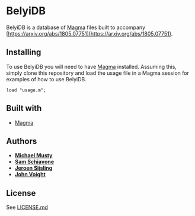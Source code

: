 # BelyiDB

BelyiDB is a database of [Magma](http://magma.maths.usyd.edu.au/magma/) files built to accompany [https://arxiv.org/abs/1805.07751](https://arxiv.org/abs/1805.07751).

## Installing

To use BelyiDB you will need to have
[Magma](http://magma.maths.usyd.edu.au/magma/) installed. Assuming this, simply
clone this repository and load the usage file in a Magma session for examples of
how to use BelyiDB.

```
load "usage.m";
```

## Built with

* [Magma](http://magma.maths.usyd.edu.au/magma/)

## Authors

* **[Michael Musty](https://github.com/michaelmusty)**
* **[Sam Schiavone](https://github.com/SamSchiavone)**
* **[Jeroen Sijsling](https://github.com/JRSijsling)**
* **[John Voight](https://github.com/jvoight)**

## License

See [LICENSE.md](LICENSE.md)
